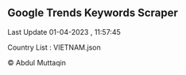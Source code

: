 

## Google Trends Keywords Scraper 
 
Last Update 01-04-2023 , 11:57:45

Country List :
VIETNAM.json



© Abdul Muttaqin 
